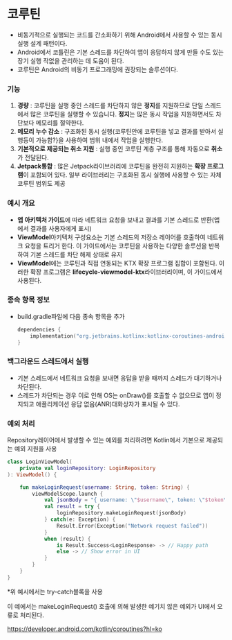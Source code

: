 # 코루틴

- 비동기적으로 실행되는 코드를 간소화하기 위해 Android에서 사용할 수 있는 동시 실행 설계 패턴이다.
- Android에서 코틀린은 기본 스레드를 차단하여 앱이 응답하지 않게 만들 수도 있는 장기 실행 작없을 관리하는 데 도움이 된다.
- 코루틴은 Android의 비동기 프로그래밍에 권장되는 솔루션이다.

### 기능

1. **경량** : 코루틴을 실행 중인 스레드를 차단하지 않은 **정지**를 지원하므로 단일 스레드에서 많은 코루틴을 실행할 수 있습니다. **정지**는 많은 동시 작업을 지원하면서도 차단보다 메모리를 절약한다.
2. **메모리 누수 감소** : 구조화된 동시 실행{코루틴안에 코루틴을 넣고 결과를 받아서 실행등이 가능함?}을 사용하여 범위 내에서 작업을 실행한다.
3. **기본적으로 제공되는 취소 지원** : 실행 중인 코루틴 계층 구조를 통해 자동으로 **취소**가 전달된다.
4. **Jetpack통합** : 많은 Jetpack라이브러리에 코루틴을 완전히 지원하는 **확장 프로그램**이 포함되어 있다. 일부 라이브러리는 구조화된 동시 실행에 사용할 수 있는 자체 코루틴 범위도 제공

### 예시 개요

- **앱 아키텍처 가이드**에 따라 네트워크 요청을 보내고 결과를 기본 스레드로 반환(앱에서 결과를 사용자에게 표시)
- **ViewModel**아키텍처 구성요소는 기본 스레드의 저장소 레이어를 호출하여 네트워크 요청을 트리거 한다. 이 가이드에서는 코루틴을 사용하는 다양한 솔루션을 반복하여 기본 스레드를 차단 해제 상태로 유지
- **ViewModel**에는 코루틴과 직접 연동되는 KTX 확장 프로그램 집합이 포함된다. 이러한 확장 프로그램은 **lifecycle-viewmodel-ktx**라이브러리이며, 이 가이드에서 사용된다.

### 종속 항목 정보

- build.gradle파일에 다음 종속 항목을 추가

  ```kotlin
  dependencies {
      implementation("org.jetbrains.kotlinx:kotlinx-coroutines-android:1.3.9")
  }
  ```

### 백그라운드 스레드에서 실행

- 기본 스레드에서 네트워크 요청을 보내면 응답을 받을 때까지 스레드가 대기하거나 차단된다.
- 스레드가 차단되는 경우 이로 인해 OS는 onDraw()를 호출할 수 없으므로 앱이 정지되고 애플리케이션 응답 없음(ANR)대화상자가 표시될 수 있다.

### 예외 처리

Repository레이어에서 발생할 수 있는 예외를 처리하려면 Kotlin에서 기본으로 제공되는 예외 지원을 사용

```kotlin
class LoginViewModel(
    private val loginRepository: LoginRepository
): ViewModel() {

    fun makeLoginRequest(username: String, token: String) {
        viewModelScope.launch {
            val jsonBody = "{ username: \"$username\", token: \"$token\"}"
            val result = try {
                loginRepository.makeLoginRequest(jsonBody)
            } catch(e: Exception) {
                Result.Error(Exception("Network request failed"))
            }
            when (result) {
                is Result.Success<LoginResponse> -> // Happy path
                else -> // Show error in UI
            }
        }
    }
}
```

*위 예시에서는 try-catch블록을 사용

이 예에서는 makeLoginRequest() 호출에 의해 발생한 예기치 않은 예외가 UI에서 오류로 처리된다.





https://developer.android.com/kotlin/coroutines?hl=ko

